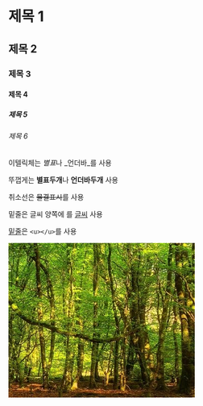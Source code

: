 # 제목 1
## 제목 2
### 제목 3
#### 제목 4
##### 제목 5
###### 제목 6


이텔릭체는 *별표*나 _언더바_를 사용  


뚜껍게는 **별표두개**나 __언더바두개__ 사용
  
 
 취소선은 ~~물결표시~~를 사용
 

밑줄은 글씨 양쪽에 <u></u>를 <u>글씨</u> 사용


<u>밑줄</u>은 `<u></u>`를 사용



![Forest](./images/iForest.PNG)
